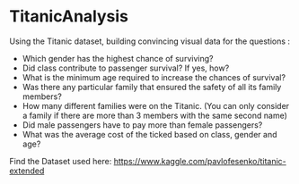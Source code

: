 # TitanicAnalysis

Using the Titanic dataset, building convincing visual data for the questions :
- Which gender has the highest chance of surviving?
- Did class contribute to passenger survival? If yes, how?
- What is the minimum age required to increase the chances of survival?
- Was there any particular family that ensured the safety of all its family members?
- How many different families were on the Titanic. (You can only consider a family if there are more than 3 members with the same second name)
- Did male passengers have to pay more than female passengers?
- What was the average cost of the ticked based on class, gender and age?


Find the Dataset used here: https://www.kaggle.com/pavlofesenko/titanic-extended 
